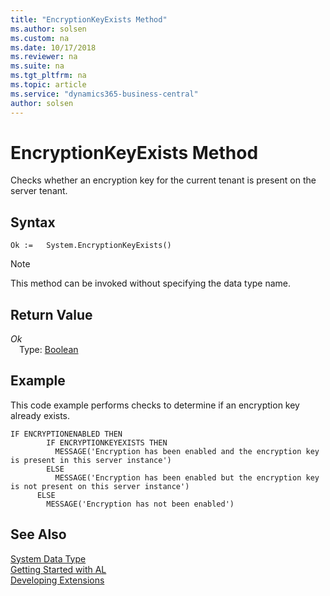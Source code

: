 ```yaml
---
title: "EncryptionKeyExists Method"
ms.author: solsen
ms.custom: na
ms.date: 10/17/2018
ms.reviewer: na
ms.suite: na
ms.tgt_pltfrm: na
ms.topic: article
ms.service: "dynamics365-business-central"
author: solsen
---
```

[//]: # (START>DO_NOT_EDIT)
[//]: # (IMPORTANT:Do not edit any of the content between here and the END>DO_NOT_EDIT.)
[//]: # (Any modifications should be made in the .xml files in the ModernDev repo.)
# EncryptionKeyExists Method
Checks whether an encryption key for the current tenant is present on the server tenant.

## Syntax
```
Ok :=   System.EncryptionKeyExists()
```
> [!NOTE]  
> This method can be invoked without specifying the data type name.  


## Return Value
*Ok*  
&emsp;Type: [Boolean](../boolean/boolean-data-type.md)  
  


[//]: # (IMPORTANT: END>DO_NOT_EDIT)


## Example  
 This code example performs checks to determine if an encryption key already exists.  

```  
IF ENCRYPTIONENABLED THEN  
        IF ENCRYPTIONKEYEXISTS THEN  
          MESSAGE('Encryption has been enabled and the encryption key is present in this server instance')  
        ELSE  
          MESSAGE('Encryption has been enabled but the encryption key is not present on this server instance')  
      ELSE  
        MESSAGE('Encryption has not been enabled')  
``` 

## See Also
[System Data Type](system-data-type.md)  
[Getting Started with AL](../devenv-get-started.md)  
[Developing Extensions](../devenv-dev-overview.md)